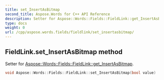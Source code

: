 ```yaml
---
title: set_InsertAsBitmap
second_title: Aspose.Words for C++ API Reference
description: Setter for Aspose::Words::Fields::FieldLink::get_InsertAsBitmap. 
type: docs
weight: 0
url: /cpp/aspose.words.fields/fieldlink/set_insertasbitmap/
---
```

## FieldLink.set_InsertAsBitmap method


Setter for [Aspose::Words::Fields::FieldLink::get_InsertAsBitmap](./get_insertasbitmap/).

```cpp
void Aspose::Words::Fields::FieldLink::set_InsertAsBitmap(bool value)
```

